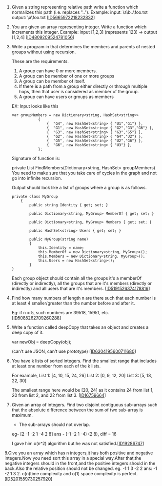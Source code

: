 1.  Given a string representing relative path write a function which normalizes this path (i.e. replaces ".."). 
    Example: 
    input: \a\b\..\foo.txt 
    output: \a\foo.txt [[ID5665972218232832][101]]

2.  You are given an array representing integer. Write a function which increments this integer. 
    Example: input [1,2,3] (represents 123) -> output [1,2,4]  [[ID4809209524781056][102]]
    
3.  Write a program in that determines the members and parents of nested groups without using recursion. 
    
    These are the requirements. 
    
    1. A group can have 0 or more members. 
    2. A group can be member of one or more groups 
    3. A group can be member of itself. 
    4. If there is a path from a group either directly or through multiple hops, then that user is considered as member of the group. 
    5. A group can have users or groups as members 
    
    EX: Input looks like this
    
    ```
    var groupMembers = new Dictionary<string, HashSet<string>>
                {
                    {  "G4", new HashSet<string> { "U1","G1"} },
                    {  "G1", new HashSet<string> { "G2","G3","G6"} },
                    {  "G3", new HashSet<string> { "G3","G5"} },
                    {  "G2", new HashSet<string> { "G4","U2"} },
                    {  "G5", new HashSet<string> { "U2","G6"} },
                    {  "G6", new HashSet<string> { "U3"} },
                };
    ```            
    Signature of function is:
    
    
    private List<MyGroup> FindMembers(Dictionary<string, HashSet<string>> groupMembers)
    You need to make sure that you take care of cycles in the graph and not go into infinite recursion. 
    
    Output should look like a list of groups where a group is as follows.
    
    ```
    private class MyGroup
        {
            public string Identity { get; set; }
    
            public Dictionary<string, MyGroup> MemberOf { get; set; }
    
            public Dictionary<string, MyGroup> Members { get; set; }
    
            public HashSet<string> Users { get; set; }
    
            public MyGroup(string name)
            {
                this.Identity = name;
                this.MemberOf = new Dictionary<string, MyGroup>();
                this.Members = new Dictionary<string, MyGroup>();
                this.Users = new HashSet<string>();
            }
    }
    ```
    Each group object should contain all the groups it's a memberOf (directly or indirectly), all the groups that are it's members (directly or indirectly) and all users that are it's members. [[ID5191526374178816][103]]
    
4.  Find how many numbers of length n are there such that each number is at least 4 smaller/greater than the number before and after it. 
    
    Eg: if n = 5, such numbers are 39518, 15951, etc.  [[ID5085262709260288][104]]
    
5.  Write a function called deepCopy that takes an object and creates a deep copy of it. 
    
    var newObj = deepCopy(obj); 
    
    (can't use JSON, can't use prototype) [[ID6304195600711680][105]]
    
6.  You have k lists of sorted integers. Find the smallest range that includes at least one number from each of the k lists. 
    
    For example, 
    List 1: [4, 10, 15, 24, 26] 
    List 2: [0, 9, 12, 20] 
    List 3: [5, 18, 22, 30] 
    
    The smallest range here would be [20, 24] as it contains 24 from list 1, 20 from list 2, and 22 from list 3. [[ID16759664][106]] 
       
7. Given an array of integers. Find two disjoint contiguous sub-arrays such that the absolute difference between the sum of two sub-array is maximum. 
   * The sub-arrays should not overlap. 
   
   eg- [2 -1 -2 1 -4 2 8] ans - (-1 -2 1 -4) (2 8), diff = 16 
   
   I gave him o(n^2) algorithm but he was not satisfied.[[ID19286747][107]]
   
       
8.Give you an array which has n integers,it has both positive and negative integers.Now you need sort this array in a special way.After that,the negative integers should in the front,and the positive integers should in the back.Also the relative position should not be changed. 
  eg. -1 1 3 -2 2 ans: -1 -2 1 3 2. 
  o(n)time complexity and o(1) space complexity is perfect.[[ID5201559730257920][108]]
  
       
    
[101]:https://github.com/inadram/CrackingCode/tree/master/src/main/Questions/ID5665972218232832
[102]:https://github.com/inadram/CrackingCode/tree/master/src/main/Questions/ID4809209524781056
[103]:https://github.com/inadram/CrackingCode/tree/master/src/main/Questions/ID5191526374178816
[104]:https://github.com/inadram/CrackingCode/tree/master/src/main/Questions/ID5085262709260288
[105]:https://github.com/inadram/CrackingCode/tree/master/src/main/Questions/ID6304195600711680
[106]:https://github.com/inadram/CrackingCode/tree/master/src/main/Questions/ID16759664
[107]:https://github.com/inadram/CrackingCode/tree/master/src/main/Questions/ID19286747
[108]:https://github.com/inadram/CrackingCode/tree/master/src/main/Questions/ID5201559730257920
    